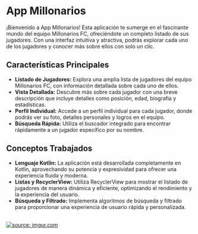 <h1>App Millonarios</h1>

<p>¡Bienvenido a App Millonarios! Esta aplicación te sumerge en el fascinante mundo del equipo Millonarios FC, ofreciéndote un completo listado de sus jugadores. Con una interfaz intuitiva y atractiva, podrás explorar cada uno de los jugadores y conocer más sobre ellos con solo un clic.</p>

<h2>Características Principales</h2>

<ul>
  <li><strong>Listado de Jugadores:</strong> Explora una amplia lista de jugadores del equipo Millonarios FC, con información detallada sobre cada uno de ellos.</li>
  <li><strong>Vista Detallada:</strong> Descubre más sobre cada jugador con una breve descripción que incluye detalles como posición, edad, biografia y estadísticas.</li>
  <li><strong>Perfil Individual:</strong> Accede a un perfil individual para cada jugador, donde podrás ver su foto, detalles personales y logros en el equipo.</li>
  <li><strong>Búsqueda Rápida:</strong> Utiliza el buscador integrado para encontrar rápidamente a un jugador específico por su nombre.</li>
</ul>

<h2>Conceptos Trabajados</h2>

<ul>
  <li><strong>Lenguaje Kotlin:</strong> La aplicación está desarrollada completamente en Kotlin, aprovechando su potencia y expresividad para ofrecer una experiencia fluida y moderna.</li>
  <li><strong>Listas y RecyclerView:</strong> Utiliza RecyclerView para mostrar el listado de jugadores de manera dinámica y eficiente, optimizando el rendimiento y la experiencia del usuario.</li>
  <li><strong>Búsqueda y Filtrado:</strong> Implementa algoritmos de búsqueda y filtrado para proporcionar una experiencia de usuario rápida y personalizada.</li>
</ul>

 <br>  
<a href="https://imgur.com/Iq4oEIm"><img src="https://i.imgur.com/Iq4oEIm.png" title="source: imgur.com" /></a>
